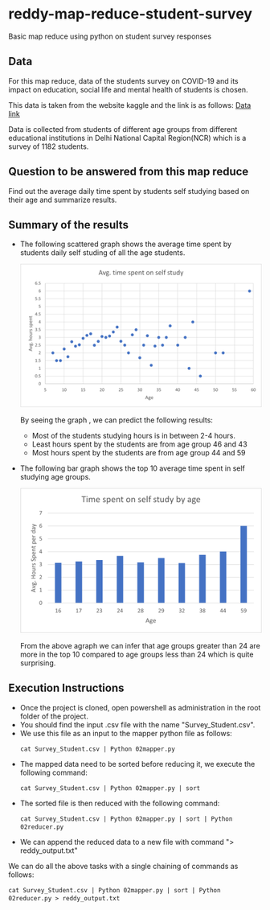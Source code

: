 # reddy-map-reduce-student-survey
Basic map reduce using python on student survey responses

## Data
For this map reduce, data of the students survey on COVID-19 and its impact on education, social life and mental health of students is chosen.

This data is taken from the website kaggle and the link is as follows:
[Data link](https://www.kaggle.com/kunal28chaturvedi/covid19-and-its-impact-on-students)

Data is collected from students of different age groups from different educational institutions in Delhi National Capital Region(NCR) which is a survey of 1182 students.

## Question to be answered from this map reduce
Find out the average daily time spent by students self studying based on their age and summarize results.

## Summary of the results
*   The following scattered graph shows the average time spent by   students daily self studing of all the age students.

    ![average time spent self studying by age group](Images/avg_time_spent.png)

    By seeing the graph , we can predict the following results:
    -   Most of the students studying hours is in between 2-4 hours.
    -   Least hours spent by the students are from age group 46 and 43
    -   Most hours spent by the students are from age group 44 and 59
*   The following bar graph shows the top 10 average time spent in self studying age groups.

    ![Top 10 age groups](Images/top10.png)

    From the above agraph we can infer that age groups greater than 24 are more in the top 10 compared to age groups less than 24 which is quite surprising.

## Execution Instructions
-   Once the project is cloned, open powershell as administration in the root folder of the project.
-   You should find the input .csv file with the name "Survey_Student.csv".
-   We use this file as an input to the mapper python file as follows:
    ```
    cat Survey_Student.csv | Python 02mapper.py
    ```
-   The mapped data need to be sorted before reducing it, we execute the following command:
    ```
    cat Survey_Student.csv | Python 02mapper.py | sort
    ```
-   The sorted file is then reduced with the following command:
    ```
    cat Survey_Student.csv | Python 02mapper.py | sort | Python 02reducer.py
    ```
-   We can append the reduced data to a new file with command "> reddy_output.txt"

We can do all the above tasks with a single chaining of commands as follows:
```
cat Survey_Student.csv | Python 02mapper.py | sort | Python 02reducer.py > reddy_output.txt
```


